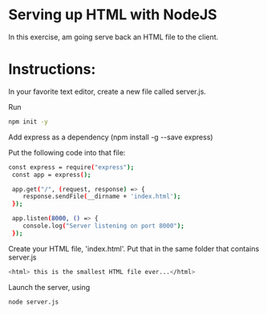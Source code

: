 # Serving up HTML with NodeJS
In this exercise, am going serve back an HTML file to the client.

# Instructions:

In your favorite text editor, create a new file called server.js.

Run 
```bash
npm init -y
```

Add express as a dependency (npm install -g --save express)

Put the following code into that file:
```bash
const express = require("express");
 const app = express();

 app.get("/", (request, response) => {
 	response.sendFile(__dirname + 'index.html');
 });

 app.listen(8000, () => {
 	console.log("Server listening on port 8000");
 });
 ```
 
Create your HTML file, 'index.html'. Put that in the same folder that contains server.js 
```bash
<html> this is the smallest HTML file ever...</html>
```

Launch the server, using 
```bash
node server.js
```
